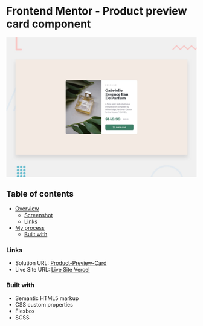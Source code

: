# Frontend Mentor - Product preview card component

![Design preview for the Product preview card component coding challenge](./design/desktop-preview.jpg)

## Table of contents

- [Overview](#overview)
  - [Screenshot](#screenshot)
  - [Links](#links)
- [My process](#my-process)
  - [Built with](#built-with)

### Links

- Solution URL: [Product-Preview-Card](https://www.frontendmentor.io/challenges/product-preview-card-component-GO7UmttRfa)
- Live Site URL: [Live Site Vercel](https://recipe-page-two-neon.vercel.app/)


### Built with

- Semantic HTML5 markup
- CSS custom properties
- Flexbox
- SCSS